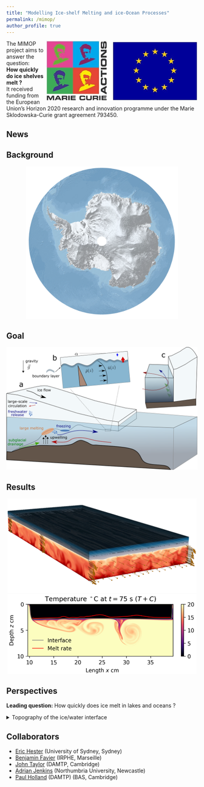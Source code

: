```yaml
---
title: "Modelling Ice-shelf Melting and ice-Ocean Processes"
permalink: /mimop/
author_profile: true
---
```


<img src="/images/logo20marie20curie20actions.jpg" alt="drawing" width="400" align="right"/>

The MIMOP project aims to answer the question:  
 __How quickly do ice shelves melt ?__  
It received funding from the European Union’s Horizon 2020 research and innovation programme under the Marie
Sklodowska-Curie grant agreement 793450.




## News


## Background

<center><img src="/images/Antarctica_in_3D_credit_esa_lowres.png" alt="drawing" width="400"/></center>

## Goal

<center><img src="/images/mimop_cavity_physics_scheme.png" alt="drawing" width="600"/></center>

## Results

<center><img src="/images/graphical_abstract.jpg" alt="drawing" width="500"/></center>

<center><img src="/images/eric_prf_dns.png" alt="drawing" width="500"/></center>

## Perspectives


**Leading question:** How quickly does ice melt in lakes and oceans ?

<details>
<summary>Topography of the ice/water interface</summary>
 
* Is the ice/water interface naturally smooth or rough ?
* How does interface topography change ice melting ?
 
</details>

## Collaborators
- [Eric Hester](https://www.maths.usyd.edu.au/u/erich/) (University of Sydney, Sydney)
- [Benjamin Favier](https://sites.google.com/site/bfavierhome/) (IRPHE, Marseille)
- [John Taylor](http://www.damtp.cam.ac.uk/user/jrt51/) (DAMTP, Cambridge)
- [Adrian Jenkins](https://www.northumbria.ac.uk/about-us/our-staff/j/adrian-jenkins/) (Northumbria University, Newcastle) 
- [Paul Holland](https://www.bas.ac.uk/profile/pahol/) (DAMTP) (BAS, Cambridge)
